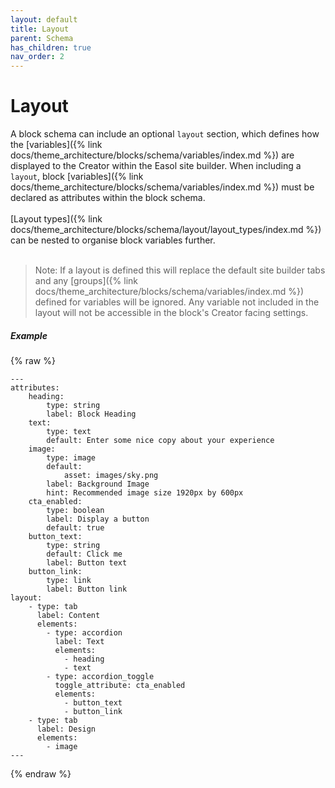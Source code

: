 ```yaml
---
layout: default
title: Layout
parent: Schema
has_children: true
nav_order: 2
---
```


# Layout

A block schema can include an optional `layout` section, which defines how the [variables]({% link docs/theme_architecture/blocks/schema/variables/index.md %}) are displayed to the Creator within the Easol site builder. When including a `layout`, block [variables]({% link docs/theme_architecture/blocks/schema/variables/index.md %}) must be declared as attributes within the block schema.
<br><br>
[Layout types]({% link docs/theme_architecture/blocks/schema/layout/layout_types/index.md %}) can be nested to organise block variables further.
<br><br>
> Note: If a layout is defined this will replace the default site builder tabs and any [groups]({% link docs/theme_architecture/blocks/schema/variables/index.md %}) defined for variables will be ignored. Any variable not included in the layout will not be accessible in the block's Creator facing settings.

##### Example
{% raw %}
```
---
attributes:
    heading:
        type: string
        label: Block Heading
    text:
        type: text
        default: Enter some nice copy about your experience
    image:
        type: image
        default:
            asset: images/sky.png
        label: Background Image
        hint: Recommended image size 1920px by 600px
    cta_enabled:
        type: boolean
        label: Display a button
        default: true
    button_text:
        type: string
        default: Click me
        label: Button text
    button_link:
        type: link
        label: Button link
layout:
    - type: tab
      label: Content
      elements: 
        - type: accordion
          label: Text
          elements:
            - heading
            - text
        - type: accordion_toggle
          toggle_attribute: cta_enabled
          elements:
            - button_text
            - button_link
    - type: tab
      label: Design
      elements:
        - image
---
```
{% endraw %}
